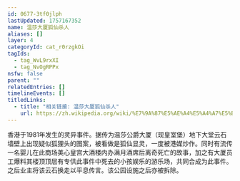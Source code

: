 ```yaml
---
id: 0677-3tf0jlph
lastUpdated: 1757167352
name: 温莎大厦狐仙杀人
aliases: []
layer: 4
categoryId: cat_r0rzgkOi
tagIds:
  - tag_WvL9rxXI
  - tag_NvOgRPPx
nsfw: false
parent: ""
relatedEntries: []
timelineEvents: []
titledLinks:
  - title: "相关链接: 温莎大厦狐仙杀人"
    url: https://zh.wikipedia.org/wiki/%E7%9A%87%E5%AE%A4%E5%A4%A7%E5%BB%88
---
```


香港于1981年发生的灵异事件。据传为温莎公爵大厦（现皇室堡）地下大堂云石墙壁上出现疑似狐狸头的图案，被看做是狐仙显灵，一度被港媒炒作。同时有流传一名婴儿在此商场美心皇宫大酒楼内办满月酒席后离奇死亡的故事，加之有大厦员工爆料其楼顶顶层有专供此事件中死去的小孩娱乐的游乐场，共同合成为此事件。之后业主将该云石换走以平息传言。该公园设施之后亦被拆除。
